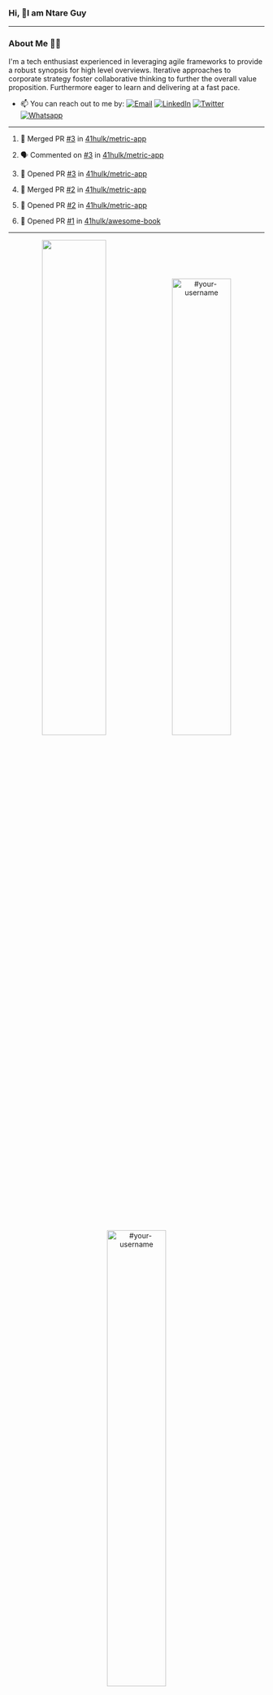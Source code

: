 ### Hi, 👋I am Ntare Guy

---

### About Me 👨‍💻

I'm a tech enthusiast experienced in leveraging agile frameworks to provide a robust synopsis for high level overviews. Iterative approaches to corporate strategy foster collaborative thinking to further the overall value proposition. Furthermore eager to learn and delivering at a fast pace.

- 📫 You can reach out to me by:
  [![Email](https://img.shields.io/badge/--gmail?label=Gmail&logo=Gmail&style=social)](mailto:gntare2@gmail.com)
  [![LinkedIn](https://img.shields.io/badge/--linkedin?label=LinkedIn&logo=LinkedIn&style=social)](https://www.linkedin.com/in/ntare-guy)
  [![Twitter](https://img.shields.io/badge/--twitter?label=Twitter&logo=Twitter&style=social)](https://twitter.com/ntare_guy)
  [![Whatsapp](https://img.shields.io/badge/--whatsapp?label=Whatsapp&logo=whatsapp&style=social)](https://api.whatsapp.com/send?phone=+250780770022&text=Hello%20Guy!%20%F0%9F%91%8B%F0%9F%8F%BB)

---

<!--START_SECTION:activity-->
1. 🎉 Merged PR [#3](https://github.com/41hulk/metric-app/pull/3) in [41hulk/metric-app](https://github.com/41hulk/metric-app)

2. 🗣 Commented on [#3](https://github.com/41hulk/metric-app/issues/3) in [41hulk/metric-app](https://github.com/41hulk/metric-app)
3. 💪 Opened PR [#3](https://github.com/41hulk/metric-app/pull/3) in [41hulk/metric-app](https://github.com/41hulk/metric-app)
4. 🎉 Merged PR [#2](https://github.com/41hulk/metric-app/pull/2) in [41hulk/metric-app](https://github.com/41hulk/metric-app)
5. 💪 Opened PR [#2](https://github.com/41hulk/metric-app/pull/2) in [41hulk/metric-app](https://github.com/41hulk/metric-app)
5. 💪 Opened PR [#1](https://github.com/41hulk/awesome-book/pull/1) in [41hulk/awesome-book](https://github.com/41hulk/awesome-book)
<!--END_SECTION:activity-->

---

<p align="center">
<img width="50%" src="https://github-readme-stats.vercel.app/api?username=41hulk&theme=highcontrast&hide_border=true alt="#your-username" />
<img width="48%" src="https://github-readme-stats.vercel.app/api/top-langs?username=41hulk&show_icons=true&theme=dark&locale=en&layout=compact&hide_border=true" alt="#your-username" />
<img width="48%" src="https://github-readme-streak-stats.herokuapp.com/?user=41hulk&theme=highcontrast&hide_border=true" alt="#your-username" />
</p>

